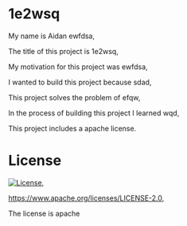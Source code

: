 # 1e2wsq
  My name is Aidan ewfdsa,  

  The title of this project is 1e2wsq,  

  My motivation for this project was ewfdsa,  

  I wanted to build this project because sdad,  

  This project solves the problem of efqw,  

  In the process of building this project I learned wqd,  
  
  This project includes a apache license.
  
  # License


  [![License](https://img.shields.io/badge/License-Apache_2.0-blue.svg)](https://opensource.org/licenses/Apache-2.0),

  https://www.apache.org/licenses/LICENSE-2.0,

  The license is apache
  
  
  
   
  
